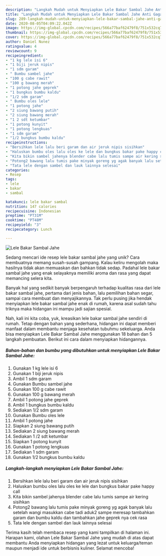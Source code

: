 ```yaml
---
description: "Langkah Mudah untuk Menyiapkan Lele Bakar Sambal Jahe Anti Gagal"
title: "Langkah Mudah untuk Menyiapkan Lele Bakar Sambal Jahe Anti Gagal"
slug: 289-langkah-mudah-untuk-menyiapkan-lele-bakar-sambal-jahe-anti-gagal
date: 2020-08-05T04:09:22.042Z
image: https://img-global.cpcdn.com/recipes/566a77baf62479f8/751x532cq70/lele-bakar-sambal-jahe-foto-resep-utama.jpg
thumbnail: https://img-global.cpcdn.com/recipes/566a77baf62479f8/751x532cq70/lele-bakar-sambal-jahe-foto-resep-utama.jpg
cover: https://img-global.cpcdn.com/recipes/566a77baf62479f8/751x532cq70/lele-bakar-sambal-jahe-foto-resep-utama.jpg
author: Daniel Nunez
ratingvalue: 4
reviewcount: 9
recipeingredient:
- "1 kg lele isi 6"
- "1 biji jeruk nipis"
- "1 sdm garam"
- " Bumbu sambel jahe"
- "100 g cabe rawit"
- "100 g bawang merah"
- "1 potong jahe geprek"
- "1 bungkus bumbu kaldu"
- "1/2 sdm garam"
- " Bumbu oles lele"
- "1 potong jahe"
- "2 siung bawang putih"
- "2 siung bawang merah"
- "1 2 sdt ketumbar"
- "1 potong kunyit"
- "1 potong lengkuas"
- "1 sdm garam"
- "1/2 bungkus bumbu kaldu"
recipeinstructions:
- "Bersihkan lele lalu beri garam dan air jeruk nipis sisihkan"
- "Haluskan bumbu oles lalu oles ke lele dan bungkus bakar pake happy call"
- "Kita bikin sambel jahenya blender cabe lalu tumis sampe air kering sisihkan"
- "Potong2 bawang lalu tumis pake minyak goreng yg agak banyak lalu setelah wangi masukkan cabe tadi aduk2 sampe meresap tambahkan garam dan bumbu kaldu dan tambahkan jahe geprek nya cek rasa"
- "Tata lele dengan sambel dan lauk lainnya selesai"
categories:
- Resep
tags:
- lele
- bakar
- sambal

katakunci: lele bakar sambal 
nutrition: 147 calories
recipecuisine: Indonesian
preptime: "PT31M"
cooktime: "PT48M"
recipeyield: "3"
recipecategory: Lunch

---
```



![Lele Bakar Sambal Jahe](https://img-global.cpcdn.com/recipes/566a77baf62479f8/751x532cq70/lele-bakar-sambal-jahe-foto-resep-utama.jpg)

Sedang mencari ide resep lele bakar sambal jahe yang unik? Cara membuatnya memang susah-susah gampang. Kalau keliru mengolah maka hasilnya tidak akan memuaskan dan bahkan tidak sedap. Padahal lele bakar sambal jahe yang enak selayaknya memiliki aroma dan rasa yang dapat memancing selera kita.

Banyak hal yang sedikit banyak berpengaruh terhadap kualitas rasa dari lele bakar sambal jahe, pertama dari jenis bahan, lalu pemilihan bahan segar, sampai cara membuat dan menyajikannya. Tak perlu pusing jika hendak menyiapkan lele bakar sambal jahe enak di rumah, karena asal sudah tahu triknya maka hidangan ini mampu jadi sajian spesial.




Nah, kali ini kita coba, yuk, kreasikan lele bakar sambal jahe sendiri di rumah. Tetap dengan bahan yang sederhana, hidangan ini dapat memberi manfaat dalam membantu menjaga kesehatan tubuhmu sekeluarga. Anda bisa menyiapkan Lele Bakar Sambal Jahe menggunakan 18 bahan dan 5 langkah pembuatan. Berikut ini cara dalam menyiapkan hidangannya.

<!--inarticleads1-->

##### Bahan-bahan dan bumbu yang dibutuhkan untuk menyiapkan Lele Bakar Sambal Jahe:

1. Gunakan 1 kg lele isi 6
1. Gunakan 1 biji jeruk nipis
1. Ambil 1 sdm garam
1. Gunakan  Bumbu sambel jahe
1. Gunakan 100 g cabe rawit
1. Gunakan 100 g bawang merah
1. Ambil 1 potong jahe geprek
1. Ambil 1 bungkus bumbu kaldu
1. Sediakan 1/2 sdm garam
1. Gunakan  Bumbu oles lele
1. Ambil 1 potong jahe
1. Siapkan 2 siung bawang putih
1. Sediakan 2 siung bawang merah
1. Sediakan 1 /2 sdt ketumbar
1. Siapkan 1 potong kunyit
1. Gunakan 1 potong lengkuas
1. Sediakan 1 sdm garam
1. Gunakan 1/2 bungkus bumbu kaldu




<!--inarticleads2-->

##### Langkah-langkah menyiapkan Lele Bakar Sambal Jahe:

1. Bersihkan lele lalu beri garam dan air jeruk nipis sisihkan
1. Haluskan bumbu oles lalu oles ke lele dan bungkus bakar pake happy call
1. Kita bikin sambel jahenya blender cabe lalu tumis sampe air kering sisihkan
1. Potong2 bawang lalu tumis pake minyak goreng yg agak banyak lalu setelah wangi masukkan cabe tadi aduk2 sampe meresap tambahkan garam dan bumbu kaldu dan tambahkan jahe geprek nya cek rasa
1. Tata lele dengan sambel dan lauk lainnya selesai




Terima kasih telah membaca resep yang kami tampilkan di halaman ini. Harapan kami, olahan Lele Bakar Sambal Jahe yang mudah di atas dapat membantu Anda menyiapkan hidangan yang lezat untuk keluarga/teman maupun menjadi ide untuk berbisnis kuliner. Selamat mencoba!
